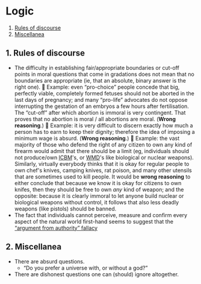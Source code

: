 # Logic

1. [Rules of discourse](#1-rules-of-discourse)
1. [Miscellanea](#2-miscellanea)

## 1. Rules of discourse

* The difficulty in establishing fair/appropriate boundaries or cut-off points in moral questions that come in gradations does not mean that no boundaries are
  appropriate (ie, that an absolute, binary answer is the right one).
  💭&nbsp;Example: even &ldquo;pro-choice&rdquo; people concede that big, perfectly viable, completely formed fetuses should not be aborted in the last
  days of pregnancy; and many &ldquo;pro-life&rdquo; advocates do not oppose interrupting the gestation of an embryos a few hours after fertilisation.
  The &ldquo;cut-off&rdquo; after which abortion is immoral is very contingent.
  That proves that no abortion is moral / all abortions are moral.
  (**Wrong reasoning**.)
  💭&nbsp;Example: it is very difficult to discern exactly how much a person has to earn to keep their dignity; therefore the idea of imposing a
  minimum wage is absurd.
  (**Wrong reasoning**.)
  💭&nbsp;Example: the vast majority of those who defend the right of any citizen to own any kind of firearm would admit that there should be a limit
  (eg, individuals should not produce/own [ICBM](https://en.wikipedia.org/wiki/Intercontinental_ballistic_missile)'s, or
  [WMD](https://en.wikipedia.org/wiki/Weapon_of_mass_destruction)'s like biological or nuclear weapons).
  Similarly, virtually everybody thinks that it is okay for regular people to own chef's knives, camping knives, rat poison, and many other utensils that are
  sometimes used to kill people.
  It would be **wrong reasoning** to either conclude that because we know it is okay for citizens to own knifes, then they should be free to own *any* kind of
  weapon; and the opposite: because it is clearly immoral to let anyone build nuclear or biological weapons without control, it follows that also less deadly
  weapons (like pistols) should be banned.
* The fact that individuals cannot perceive, measure and confirm every aspect of the natural world first-hand seems to suggest that the
  [&ldquo;argument from authority&rdquo; fallacy](https://en.wikipedia.org/wiki/Argument_from_authority)

## 2. Miscellanea

* There are absurd questions.
   * &ldquo;Do you prefer a universe with, or without a god?&rdquo;
* There are dishonest questions one can (should) ignore altogether.
